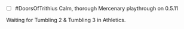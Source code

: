 - [ ] #DoorsOfTrithius Calm, thorough Mercenary playthrough on 0.5.11

Waiting for Tumbling 2 & Tumbling 3 in Athletics.
